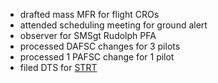 - drafted mass MFR for flight CROs
- attended scheduling meeting for ground alert
- observer for SMSgt Rudolph PFA
- processed DAFSC changes for 3 pilots
- processed 1 PAFSC change for 1 pilot
- filed DTS for [STRT](../bullets/STRT.md)

